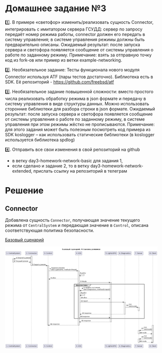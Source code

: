 # Домашнее задание №3

1️⃣. В примере «светофор» изменить/реализовать сущность Connector, интегрировать с имитатором сервера
ГСУДД: сервер по запросу передаёт номер режима работы, connector должен его передать в систему
управления; в системе управления режимы должны быть предварительно описаны.
Ожидаемый результат: после запуска сервера и светофора появляется сообщение от системы управления о
работе по заданному режиму.
Примечание: взять за отправную точку код из fork-ов или пример из ветки example-networking.

2️⃣. Необязательное задание: Тесты функционала нового модуля Connector используя ATF (пары тестов достаточно).
Библиотека есть в SDK. Её репозиторий - https://github.com/freebsd/atf

3️⃣. Необязательное задание повышенной сложности:
вместо простого числа реализовать обработку режима в json формате и передачу в систему управления в виде
структуры данных. Можно использовать сторонние библиотеки для разбора строки в json формате.
Ожидаемый результат: после запуска сервера и светофора появляется сообщение от системы управления о
работе по заданному режиму, в системе управления при этом режимы жёстко не прописываются.
Примечание: для этого задания может быть полезным посмотреть код примера из SDK koslogger – как
использовать статические библиотеки (в koslogger используется библиотека spdlog)

4️⃣. Отправить все свои изменения в свой репозиторий на github
- в ветку day3-homework-network-basic для задания 1,
- если сделано и задание 2, то в ветку day3-homework-network-extended, прислать ссылку на репозиторий в
телеграм

# Решение

## Connector

Добавлена сущность `Connector`, получающая значение текущего режима от `CentralSystem` и передающая значение в `Control`, описана соответствующая политика безопасности.

[Базовый сценарий](//www.plantuml.com/plantuml/png/hLFDYXGn4BxtKnHpMi5jy5y6HXPMN4J5XV6ubtOwp0RJIPEaH_Rchg28mY88tXJq1HfrT7Prz1MgtyXAPzfC6X4FUqYQIdtrvQilrLl6PjfMXKWijuB105zZZT_m9tvgNk89D8VDCvpZ4klc2Ixm90NyI6T715ew49vY3PIQurTA_t17WoJ9AgjaLJnaEYc9dazucKaBWmifR3DfTIR61yQoOW2PWI8pjW-yI40b9PjOfLlGXA8OSgc5MAs41rWHvo-dS6SyRdEFZ8bpLrAuowVxrkpithxVGhYA4LTJkCcpgLI6pamBoIcEGTTI63CzOrwYqRCuVPqK2axzUe52Md9cOlaiiymtv3ROlB6oO0ZudWpytZnjdkEYEMfUhJaRAbT--GziKhcZeU8FX3sbuXVkeTPA8SbPlxgxcMoZohTOunUi-rVcB9OR8ZARbYCWRmC1BgbklZuFzPxSo8qT1RlFGy7ilif7j-wfd9qBfEwLQFqXBPNWamD_r2dDX52FEnHNGsX90WSzOpBLgYe1t-2217rsOzeExCADQi9L4FsEJd-HrheRuqCFfVtOTT8ShyIlJS9AlSb7cfLAs__NprLFlfkd8NYQmD9EcTiSX4Pg20-sT_VacDcD8lQBak65VEZhEW6QcL99mmWLqmT9VL3eXCaSMYSJykpVd5n5ZnGmFSuG-WaAVuF_ETmMTxtpzwvf-TkeO0WEq3VY3Ab2w5LkaJDL8Nu3)

![Базовый сценарий](doc/flow.png)

